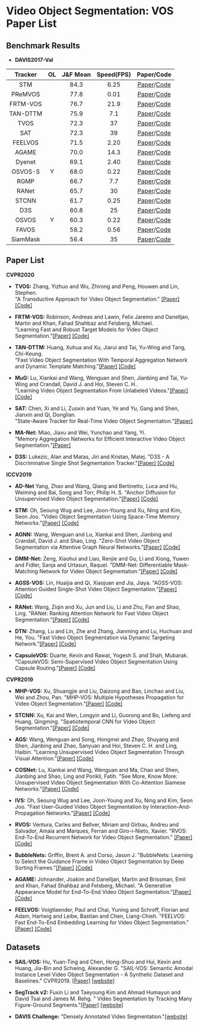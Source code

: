 # Video Object Segmentation: VOS Paper List

## Benchmark Results

- **DAVIS2017-Val**

|Tracker| OL |J&F Mean|Speed(FPS)|Paper/Code|
|:-----:|:--:|:-----:|:-----:|:-:|
|STM    |    | 84.3  |  6.25 |[Paper](http://openaccess.thecvf.com/content_ICCV_2019/papers/Oh_Video_Object_Segmentation_Using_Space-Time_Memory_Networks_ICCV_2019_paper.pdf)/[Code](https://github.com/seoungwugoh/STM)|
|PReMVOS   | | 77.8  |  0.01 |[Paper](https://arxiv.org/abs/1807.09190)/[Code](https://github.com/JonathonLuiten/PReMVOS)|
|FRTM-VOS  | | 76.7  | 21.9  |[Paper](http://openaccess.thecvf.com/content_CVPR_2020/papers/Robinson_Learning_Fast_and_Robust_Target_Models_for_Video_Object_Segmentation_CVPR_2020_paper.pdf)/[Code](https://github.com/andr345/frtm-vos)|
|TAN-DTTM  | | 75.9  |  7.1  |[Paper](http://openaccess.thecvf.com/content_CVPR_2020/papers/Huang_Fast_Video_Object_Segmentation_With_Temporal_Aggregation_Network_and_Dynamic_CVPR_2020_paper.pdf)/[Code](https://github.com/XUHUAKing)|
|TVOS      | | 72.3  | 37    |[Paper](http://openaccess.thecvf.com/content_CVPR_2020/papers/Zhang_A_Transductive_Approach_for_Video_Object_Segmentation_CVPR_2020_paper.pdf)/[Code](https://github.com/microsoft/transductive-vos.pytorch)|
|SAT       | | 72.3  | 39    |[Paper](http://openaccess.thecvf.com/content_CVPR_2020/papers/Chen_State-Aware_Tracker_for_Real-Time_Video_Object_Segmentation_CVPR_2020_paper.pdf)/[Code]()|
|FEELVOS   | | 71.5  |  2.20 |[Paper](http://openaccess.thecvf.com/content_CVPR_2019/papers/Voigtlaender_FEELVOS_Fast_End-To-End_Embedding_Learning_for_Video_Object_Segmentation_CVPR_2019_paper.pdf)/[Code](https://github.com/kim-younghan/FEELVOS)|
|AGAME     | | 70.0  | 14.3  |[Paper](http://openaccess.thecvf.com/content_CVPR_2019/papers/Johnander_A_Generative_Appearance_Model_for_End-To-End_Video_Object_Segmentation_CVPR_2019_paper.pdf)/[Code](https://github.com/joakimjohnander/agame-vos)|
|Dyenet    | | 69.1  |  2.40 |[Paper]()/[Code]()|
|OSVOS-S   |Y| 68.0  |  0.22 |[Paper]()/[Code]()|
|RGMP      | | 66.7  |  7.7  |[Paper]()/[Code]()|
|RANet     | | 65.7  | 30    |[Paper]()/[Code]()|
|STCNN     | | 61.7  |  0.25 |[Paper]()/[Code]()|
|D3S       | | 60.8  | 25    |[Paper](http://openaccess.thecvf.com/content_CVPR_2019/papers/Johnander_A_Generative_Appearance_Model_for_End-To-End_Video_Object_Segmentation_CVPR_2019_paper.pdf)/[Code](https://github.com/joakimjohnander/agame-vos)|
|OSVOS     |Y| 60.3  |  0.22 |[Paper]()/[Code]()|
|FAVOS     | | 58.2  |  0.56 |[Paper]()/[Code]()|
|SiamMask  | | 56.4  | 35    |[Paper]()/[Code]()|


## Paper List

**CVPR2020**

- **TVOS:** Zhang, Yizhuo and Wu, Zhirong and Peng, Houwen and Lin, Stephen.<br>
"A Transductive Approach for Video Object Segmentation." [[Paper]](http://openaccess.thecvf.com/content_CVPR_2020/papers/Zhang_A_Transductive_Approach_for_Video_Object_Segmentation_CVPR_2020_paper.pdf) [[Code]](https://github.com/microsoft/transductive-vos.pytorch)

- **FRTM-VOS:** Robinson, Andreas and Lawin, Felix Jaremo and Danelljan, Martin and Khan, Fahad Shahbaz and Felsberg, Michael.<br>
"Learning Fast and Robust Target Models for Video Object Segmentation."[[Paper]](http://openaccess.thecvf.com/content_CVPR_2020/papers/Robinson_Learning_Fast_and_Robust_Target_Models_for_Video_Object_Segmentation_CVPR_2020_paper.pdf) [[Code]](https://github.com/andr345/frtm-vos)

- **TAN-DTTM:** Huang, Xuhua and Xu, Jiarui and Tai, Yu-Wing and Tang, Chi-Keung.<br>
"Fast Video Object Segmentation With Temporal Aggregation Network and Dynamic Template Matching."[[Paper]](http://openaccess.thecvf.com/content_CVPR_2020/papers/Huang_Fast_Video_Object_Segmentation_With_Temporal_Aggregation_Network_and_Dynamic_CVPR_2020_paper.pdf) [[Code]](https://github.com/XUHUAKing)

- **MuG:** Lu, Xiankai and Wang, Wenguan and Shen, Jianbing and Tai, Yu-Wing and Crandall, David J. and Hoi, Steven C. H..<br>
"Learning Video Object Segmentation From Unlabeled Videos."[[Paper]](http://openaccess.thecvf.com/content_CVPR_2020/papers/Lu_Learning_Video_Object_Segmentation_From_Unlabeled_Videos_CVPR_2020_paper.pdf) [[Code]](https://github.com/carrierlxk/MuG)

- **SAT:** Chen, Xi and Li, Zuoxin and Yuan, Ye and Yu, Gang and Shen, Jianxin and Qi, Donglian.<br>
"State-Aware Tracker for Real-Time Video Object Segmentation."[[Paper]](http://openaccess.thecvf.com/content_CVPR_2020/papers/Chen_State-Aware_Tracker_for_Real-Time_Video_Object_Segmentation_CVPR_2020_paper.pdf)

- **MA-Net:** Miao, Jiaxu and Wei, Yunchao and Yang, Yi.<br>
"Memory Aggregation Networks for Efficient Interactive Video Object Segmentation."[[Paper]](http://openaccess.thecvf.com/content_CVPR_2020/papers/Miao_Memory_Aggregation_Networks_for_Efficient_Interactive_Video_Object_Segmentation_CVPR_2020_paper.pdf)

- **D3S:** Lukezic, Alan and Matas, Jiri and Kristan, Matej.<bar>
"D3S - A Discriminative Single Shot Segmentation Tracker."[[Paper]](http://openaccess.thecvf.com/content_CVPR_2020/papers/Lukezic_D3S_-_A_Discriminative_Single_Shot_Segmentation_Tracker_CVPR_2020_paper.pdf) [[Code]](https://github.com/alanlukezic/d3s)


**ICCV2019**

- **AD-Net** Yang, Zhao and Wang, Qiang and Bertinetto, Luca and Hu, Weiming and Bai, Song and Torr, Philip H. S.<bar>
"Anchor Diffusion for Unsupervised Video Object Segmentation."[[Paper]](http://openaccess.thecvf.com/content_ICCV_2019/papers/Yang_Anchor_Diffusion_for_Unsupervised_Video_Object_Segmentation_ICCV_2019_paper.pdf) [[Code]](https://github.com/yz93/anchor-diff-VOS)

- **STM:** Oh, Seoung Wug and Lee, Joon-Young and Xu, Ning and Kim, Seon Joo.<bar>
"Video Object Segmentation Using Space-Time Memory Networks."[[Paper]](http://openaccess.thecvf.com/content_ICCV_2019/papers/Oh_Video_Object_Segmentation_Using_Space-Time_Memory_Networks_ICCV_2019_paper.pdf) [[Code]](https://github.com/seoungwugoh/STM)

- **AGNN:** Wang, Wenguan and Lu, Xiankai and Shen, Jianbing and Crandall, David J. and Shao, Ling.<bar>
"Zero-Shot Video Object Segmentation via Attentive Graph Neural Networks."[[Paper]](http://openaccess.thecvf.com/content_ICCV_2019/papers/Wang_Zero-Shot_Video_Object_Segmentation_via_Attentive_Graph_Neural_Networks_ICCV_2019_paper.pdf) [[Code]](https://github.com/carrierlxk/AGNN)

- **DMM-Net:** Zeng, Xiaohui and Liao, Renjie and Gu, Li and Xiong, Yuwen and Fidler, Sanja and Urtasun, Raquel.<bar>
"DMM-Net: Differentiable Mask-Matching Network for Video Object Segmentation."[[Paper]](http://openaccess.thecvf.com/content_ICCV_2019/papers/Zeng_DMM-Net_Differentiable_Mask-Matching_Network_for_Video_Object_Segmentation_ICCV_2019_paper.pdf) [[Code]](https://github.com/ZENGXH/DMM_Net)

- **AGSS-VOS:** Lin, Huaijia and Qi, Xiaojuan and Jia, Jiaya.<bar>
"AGSS-VOS: Attention Guided Single-Shot Video Object Segmentation."[[Paper]](http://openaccess.thecvf.com/content_ICCV_2019/papers/Lin_AGSS-VOS_Attention_Guided_Single-Shot_Video_Object_Segmentation_ICCV_2019_paper.pdf) [[Code]](https://github.com/Jia-Research-Lab/AGSS-VOS)

- **RANet:** Wang, Ziqin and Xu, Jun and Liu, Li and Zhu, Fan and Shao, Ling.<bar>
"RANet: Ranking Attention Network for Fast Video Object Segmentation."[[Paper]](http://openaccess.thecvf.com/content_ICCV_2019/papers/Wang_RANet_Ranking_Attention_Network_for_Fast_Video_Object_Segmentation_ICCV_2019_paper.pdf) [[Code]](https://github.com/Storife/RANet)

- **DTN:** Zhang, Lu and Lin, Zhe and Zhang, Jianming and Lu, Huchuan and He, You.<bar>
"Fast Video Object Segmentation via Dynamic Targeting Network."[[Paper]](http://openaccess.thecvf.com/content_ICCV_2019/papers/Zhang_Fast_Video_Object_Segmentation_via_Dynamic_Targeting_Network_ICCV_2019_paper.pdf) [[Code]](https://github.com/zhangludl/Code-for-DTN)

- **CapsuleVOS:** Duarte, Kevin and Rawat, Yogesh S. and Shah, Mubarak.<bar>
"CapsuleVOS: Semi-Supervised Video Object Segmentation Using Capsule Routing."[[Paper]](http://openaccess.thecvf.com/content_ICCV_2019/papers/Duarte_CapsuleVOS_Semi-Supervised_Video_Object_Segmentation_Using_Capsule_Routing_ICCV_2019_paper.pdf) [[Code]](https://github.com/KevinDuarte/CapsuleVOS)

**CVPR2019**

- **MHP-VOS:** Xu, Shuangjie and Liu, Daizong and Bao, Linchao and Liu, Wei and Zhou, Pan.<bar>
"MHP-VOS: Multiple Hypotheses Propagation for Video Object Segmentation."[[Paper]](http://openaccess.thecvf.com/content_CVPR_2019/papers/Xu_MHP-VOS_Multiple_Hypotheses_Propagation_for_Video_Object_Segmentation_CVPR_2019_paper.pdf) [[Code]](https://github.com/shuangjiexu/MHP-VOS)

- **STCNN:** Xu, Kai and Wen, Longyin and Li, Guorong and Bo, Liefeng and Huang, Qingming.<bar>
"Spatiotemporal CNN for Video Object Segmentation."[[Paper]](http://openaccess.thecvf.com/content_CVPR_2019/papers/Xu_Spatiotemporal_CNN_for_Video_Object_Segmentation_CVPR_2019_paper.pdf) [[Code]](https://github.com/longyin880815/STCNN)

- **AGS:** Wang, Wenguan and Song, Hongmei and Zhao, Shuyang and Shen, Jianbing and Zhao, Sanyuan and Hoi, Steven C. H. and Ling, Haibin.<bar>
"Learning Unsupervised Video Object Segmentation Through Visual Attention."[[Paper]](http://openaccess.thecvf.com/content_CVPR_2019/papers/Wang_Learning_Unsupervised_Video_Object_Segmentation_Through_Visual_Attention_CVPR_2019_paper.pdf) [[Code]](https://github.com/wenguanwang/AGS)

- **COSNet:** Lu, Xiankai and Wang, Wenguan and Ma, Chao and Shen, Jianbing and Shao, Ling and Porikli, Fatih.<bar>
"See More, Know More: Unsupervised Video Object Segmentation With Co-Attention Siamese Networks."[[Paper]](http://openaccess.thecvf.com/content_CVPR_2019/papers/Lu_See_More_Know_More_Unsupervised_Video_Object_Segmentation_With_Co-Attention_CVPR_2019_paper.pdf) [[Code]](https://github.com/carrierlxk/COSNet)


- **IVS:** Oh, Seoung Wug and Lee, Joon-Young and Xu, Ning and Kim, Seon Joo.<bar>
"Fast User-Guided Video Object Segmentation by Interaction-And-Propagation Networks."[[Paper]](http://openaccess.thecvf.com/content_CVPR_2019/papers/Oh_Fast_User-Guided_Video_Object_Segmentation_by_Interaction-And-Propagation_Networks_CVPR_2019_paper.pdf) [[Code]](https://github.com/seoungwugoh/ivs-demo)

- **RVOS:** Ventura, Carles and Bellver, Miriam and Girbau, Andreu and Salvador, Amaia and Marques, Ferran and Giro-i-Nieto, Xavier.<bar>
"RVOS: End-To-End Recurrent Network for Video Object Segmentation." [[Paper]](http://openaccess.thecvf.com/content_CVPR_2019/papers/Ventura_RVOS_End-To-End_Recurrent_Network_for_Video_Object_Segmentation_CVPR_2019_paper.pdf) [[Code]](https://github.com/imatge-upc/rvos)

- **BubbleNets:** Griffin, Brent A. and Corso, Jason J.<bar>
"BubbleNets: Learning to Select the Guidance Frame in Video Object Segmentation by Deep Sorting Frames."[[Paper]](http://openaccess.thecvf.com/content_CVPR_2019/papers/Griffin_BubbleNets_Learning_to_Select_the_Guidance_Frame_in_Video_Object_CVPR_2019_paper.pdf) [[Code]](https://github.com/griffbr/BubbleNets)

- **AGAME:** Johnander, Joakim and Danelljan, Martin and Brissman, Emil and Khan, Fahad Shahbaz and Felsberg, Michael.<bar>
"A Generative Appearance Model for End-To-End Video Object Segmentation."[[Paper]](http://openaccess.thecvf.com/content_CVPR_2019/papers/Johnander_A_Generative_Appearance_Model_for_End-To-End_Video_Object_Segmentation_CVPR_2019_paper.pdf) [[Code]](https://github.com/joakimjohnander/agame-vos)

- **FEELVOS:** Voigtlaender, Paul and Chai, Yuning and Schroff, Florian and Adam, Hartwig and Leibe, Bastian and Chen, Liang-Chieh.<bar>
"FEELVOS: Fast End-To-End Embedding Learning for Video Object Segmentation."[[Paper]](http://openaccess.thecvf.com/content_CVPR_2019/papers/Voigtlaender_FEELVOS_Fast_End-To-End_Embedding_Learning_for_Video_Object_Segmentation_CVPR_2019_paper.pdf) [[Code]](https://github.com/kim-younghan/FEELVOS)


## Datasets

- **SAIL-VOS:** Hu, Yuan-Ting and Chen, Hong-Shuo and Hui, Kexin and Huang, Jia-Bin and Schwing, Alexander G.<bar>
"SAIL-VOS: Semantic Amodal Instance Level Video Object Segmentation - A Synthetic Dataset and Baselines." CVPR2019. [[Paper]](http://openaccess.thecvf.com/content_CVPR_2019/papers/Hu_SAIL-VOS_Semantic_Amodal_Instance_Level_Video_Object_Segmentation_-_A_CVPR_2019_paper.pdf) [[website]](http://sailvos.web.illinois.edu/_site/index.html)

- **SegTrack v2:** Fuxin Li and Taeyoung Kim and Ahmad Humayun and David Tsai and James M. Rehg.<bar>
" Video Segmentation by Tracking Many Figure-Ground Segments."[[Paper]](https://web.engr.oregonstate.edu/~lif/SegTrack2/segtrack2_cameraready.pdf) [[website]](https://web.engr.oregonstate.edu/~lif/SegTrack2/dataset.html)

- **DAVIS Challenge:** "Densely Annotated Video Segmentation."[[website]](https://davischallenge.org/)
